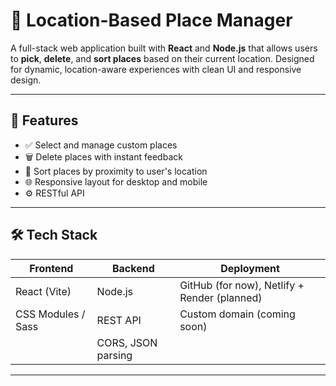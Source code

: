# 📍 Location-Based Place Manager

A full-stack web application built with **React** and **Node.js** that allows users to **pick**, **delete**, and **sort places** based on their current location. Designed for dynamic, location-aware experiences with clean UI and responsive design.

---

## 🚀 Features

- ✅ Select and manage custom places
- 🗑️ Delete places with instant feedback
- 📍 Sort places by proximity to user's location
- 🌐 Responsive layout for desktop and mobile
- ⚙️ RESTful API

---

## 🛠 Tech Stack

| Frontend | Backend | Deployment |
|----------|---------|------------|
| React (Vite) | Node.js | GitHub (for now), Netlify + Render (planned) |
| CSS Modules / Sass | REST API | Custom domain (coming soon) |
| | CORS, JSON parsing | |

---
